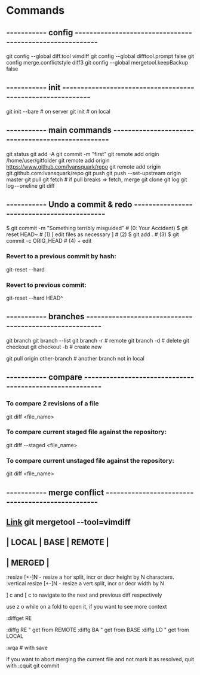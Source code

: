 # Commands

## ----------- config ---------------------------------------------------------
git config --global diff.tool vimdiff
git config --global difftool.prompt false
git config merge.conflictstyle diff3
git config --global mergetool.keepBackup false
## ----------- init -----------------------------------------------------------
git init --bare                                 # on server
git init                                        # on local
## ----------- main commands --------------------------------------------------
git status
git add -A
git commit -m "first"
git remote add origin /home/user/gitfolder
git remote add origin https://www.github.com/Ivansquark/repo
git remote add origin git.github.com:Ivansquark/repo
git push
git push --set-upstream origin master
git pull
git fetch                                       # if pull breaks => fetch, merge
git clone
git log
git log -- oneline
git diff

## ----------- Undo a commit & redo -------------------------------------------
$ git commit -m "Something terribly misguided" # (0: Your Accident)
$ git reset HEAD~                              # (1)
[ edit files as necessary ]                    # (2)
$ git add .                                    # (3)
$ git commit -c ORIG_HEAD                      # (4) + edit

### Revert to a previous commit by hash:
git-reset --hard <hash>
### Revert to previous commit:
git-reset --hard HEAD^

## ----------- branches -------------------------------------------------------
git branch
git branch --list
git branch -r                                   # remote
git branch -d <branch-name>                     # delete
git checkout <name-of-your-branch>
git checkout -b <name-of-your-branch>           # create new

git pull origin other-branch                    # another branch not in local

## ----------- compare --------------------------------------------------------
### To compare 2 revisions of a file
git diff <commit1> <commit2> <file_name>
### To compare current staged file against the repository:
git diff --staged <file_name>
### To compare current unstaged file against the repository:
git diff <file_name>


## ----------- merge conflict -------------------------------------------------
[Link](https://www.rosipov.com/blog/use-vimdiff-as-git-mergetool/)
git mergetool --tool=vimdiff
------------------------------------------
|   LOCAL     |   BASE    |   REMOTE     |
------------------------------------------
|                MERGED                  |
------------------------------------------
:resize [+-]N - resize a hor split, incr or decr height by N characters.
:vertical resize [+-]N - resize a vert split, incr or decr width by N 

] c and [ c to navigate to the next and previous diff respectively

use z o while on a fold to open it, if you want to see more context

:diffget RE

:diffg RE  " get from REMOTE
:diffg BA  " get from BASE
:diffg LO  " get from LOCAL

:wqa # with save

if you want to abort merging the current file and not mark it as resolved,
quit with :cquit 
git commit
